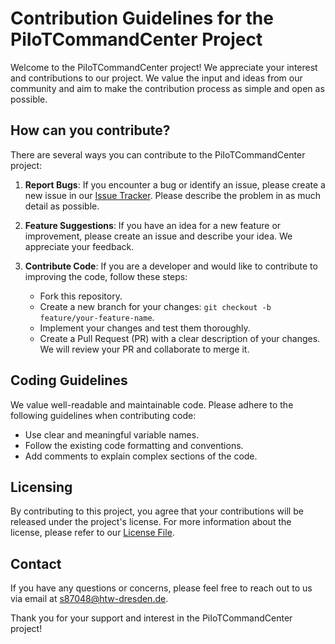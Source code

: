# Contribution Guidelines for the PiIoTCommandCenter Project

Welcome to the PiIoTCommandCenter project! We appreciate your interest and contributions to our project. We value the input and ideas from our community and aim to make the contribution process as simple and open as possible.

## How can you contribute?

There are several ways you can contribute to the PiIoTCommandCenter project:

1. **Report Bugs**: If you encounter a bug or identify an issue, please create a new issue in our [Issue Tracker](https://github.com/AxdeExpe/PiIoTCommandCenter/issues). Please describe the problem in as much detail as possible.

2. **Feature Suggestions**: If you have an idea for a new feature or improvement, please create an issue and describe your idea. We appreciate your feedback.

3. **Contribute Code**: If you are a developer and would like to contribute to improving the code, follow these steps:
    - Fork this repository.
    - Create a new branch for your changes: `git checkout -b feature/your-feature-name`.
    - Implement your changes and test them thoroughly.
    - Create a Pull Request (PR) with a clear description of your changes. We will review your PR and collaborate to merge it.

## Coding Guidelines

We value well-readable and maintainable code. Please adhere to the following guidelines when contributing code:

- Use clear and meaningful variable names.
- Follow the existing code formatting and conventions.
- Add comments to explain complex sections of the code.

## Licensing

By contributing to this project, you agree that your contributions will be released under the project's license. For more information about the license, please refer to our [License File](https://github.com/AxdeExpe/PiIoTCommandCenter/blob/main/LICENSE).

## Contact

If you have any questions or concerns, please feel free to reach out to us via email at s87048@htw-dresden.de.

Thank you for your support and interest in the PiIoTCommandCenter project!
